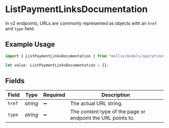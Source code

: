 # ListPaymentLinksDocumentation

In v2 endpoints, URLs are commonly represented as objects with an `href` and `type` field.

## Example Usage

```typescript
import { ListPaymentLinksDocumentation } from "mollie/models/operations";

let value: ListPaymentLinksDocumentation = {};
```

## Fields

| Field                                                       | Type                                                        | Required                                                    | Description                                                 |
| ----------------------------------------------------------- | ----------------------------------------------------------- | ----------------------------------------------------------- | ----------------------------------------------------------- |
| `href`                                                      | *string*                                                    | :heavy_minus_sign:                                          | The actual URL string.                                      |
| `type`                                                      | *string*                                                    | :heavy_minus_sign:                                          | The content type of the page or endpoint the URL points to. |